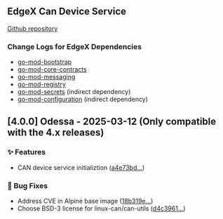 <a name="EdgeX Can Device Service (found in device-can) Changelog"></a>
## EdgeX Can Device Service
[Github repository](https://github.com/edgexfoundry/device-can)

### Change Logs for EdgeX Dependencies
- [go-mod-bootstrap](https://github.com/edgexfoundry/go-mod-bootstrap/blob/main/CHANGELOG.md)
- [go-mod-core-contracts](https://github.com/edgexfoundry/go-mod-core-contracts/blob/main/CHANGELOG.md)
- [go-mod-messaging](https://github.com/edgexfoundry/go-mod-messaging/blob/main/CHANGELOG.md)
- [go-mod-registry](https://github.com/edgexfoundry/go-mod-registry/blob/main/CHANGELOG.md) 
- [go-mod-secrets](https://github.com/edgexfoundry/go-mod-secrets/blob/main/CHANGELOG.md) (indirect dependency)
- [go-mod-configuration](https://github.com/edgexfoundry/go-mod-configuration/blob/main/CHANGELOG.md) (indirect dependency)

## [4.0.0] Odessa - 2025-03-12 (Only compatible with the 4.x releases)

### ✨ Features

- CAN device service initializtion ([a4e73bd…](https://github.com/edgexfoundry/device-can/commit/a4e73bd9226373ebdc5868fd94a5aa5cefc768f2))


### 🐛 Bug Fixes

- Address CVE in Alpine base image ([18b319e…](https://github.com/edgexfoundry/device-can/commit/18b319e9983d73c9acd8186c05150f8b3aecab05))
- Choose BSD-3 license for linux-can/can-utils ([d4c3961…](https://github.com/edgexfoundry/device-can/commit/d4c3961d3a1532dbe76cdec637259f86240eff63))
